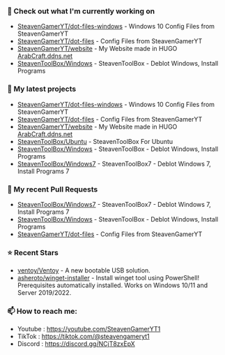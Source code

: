 ### 👷 Check out what I'm currently working on

- [SteavenGamerYT/dot-files-windows](https://github.com/SteavenGamerYT/dot-files-windows) - Windows 10 Config Files from SteavenGamerYT
- [SteavenGamerYT/dot-files](https://github.com/SteavenGamerYT/dot-files) - Config Files from SteavenGamerYT
- [SteavenGamerYT/website](https://github.com/SteavenGamerYT/website) - My Website made in HUGO [ArabCraft.ddns.net](https://boisterous-toffee-60cc83.netlify.app)
- [SteavenToolBox/Windows](https://github.com/SteavenToolBox/Windows) - SteavenToolBox - Deblot Windows, Install Programs
### 🌱 My latest projects

- [SteavenGamerYT/dot-files-windows](https://github.com/SteavenGamerYT/dot-files-windows) - Windows 10 Config Files from SteavenGamerYT
- [SteavenGamerYT/dot-files](https://github.com/SteavenGamerYT/dot-files) - Config Files from SteavenGamerYT
- [SteavenGamerYT/website](https://github.com/SteavenGamerYT/website) - My Website made in HUGO [ArabCraft.ddns.net](https://boisterous-toffee-60cc83.netlify.app)
- [SteavenToolBox/Ubuntu](https://github.com/SteavenToolBox/Ubuntu) - SteavenToolBox For Ubuntu 
- [SteavenToolBox/Windows](https://github.com/SteavenToolBox/Windows) - SteavenToolBox - Deblot Windows, Install Programs
- [SteavenToolBox/Windows7](https://github.com/SteavenToolBox/Windows7) - SteavenToolBox7 - Deblot Windows 7, Install Programs 7
### 🔨 My recent Pull Requests

- [SteavenToolBox/Windows7](https://github.com/SteavenToolBox/Windows7) - SteavenToolBox7 - Deblot Windows 7, Install Programs 7
- [SteavenToolBox/Windows](https://github.com/SteavenToolBox/Windows) - SteavenToolBox - Deblot Windows, Install Programs
- [SteavenGamerYT/dot-files](https://github.com/SteavenGamerYT/dot-files) - Config Files from SteavenGamerYT

### ⭐ Recent Stars

- [ventoy/Ventoy](https://github.com/ventoy/Ventoy) - A new bootable USB solution.
- [asheroto/winget-installer](https://github.com/asheroto/winget-installer) - Install winget tool using PowerShell! Prerequisites automatically installed. Works on Windows 10/11 and Server 2019/2022.
### 📫 How to reach me:
  - Youtube   : <https://youtube.com/SteavenGamerYT1>
  - TikTok    : <https://tiktok.com/@steavengameryt1>
  - Discord   : <https://discord.gg/NCjT8zxEpX>
